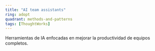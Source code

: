 ```yaml
---
title: "AI team assistants"
ring: adopt
quadrant: methods-and-patterns
tags: [ThoughtWorks]
---
```


Herramientas de IA enfocadas en mejorar la productividad de equipos completos.
